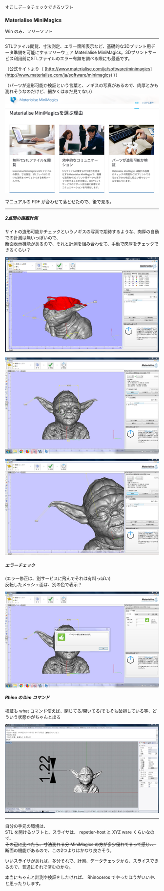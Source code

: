 すこしデータチェックできるソフト  

### Materialise MiniMagics  

Win のみ、フリーソフト  

---  

STLファイル閲覧、寸法測定、エラー箇所表示など、基礎的な3Dプリント用データ準備を可能にするフリーウェア Materialise MiniMagics。3Dプリントサービス利用前にSTLファイルのエラー有無を調べる際にも最適です。  

（公式サイトより（
[http://www.materialise.com/ja/software/minimagics](http://www.materialise.com/ja/software/minimagics)  ））

（パーツが造形可能か検証という言葉と、ノギスの写真があるので、肉厚とかも測れそうなのだけど、細かくはまだ見てない）  
![photo](src/Mini-01.png)  

マニュアルの PDF が合わせて落とせたので、後で見る。  


---  

##### 2点間の距離計測  

サイトの造形可能かチェックというノギスの写真で期待するような、肉厚の自動での計測は無いっぽいので、  
断面表示機能があるので、それと計測を組み合わせて、手動で肉厚をチェックできるくらい？  

![photo](src/180410-05.jpg)  


![photo](src/180410-02.jpg)  

![photo](src/180410-01.jpg)  




##### エラーチェック  

(エラー修正は、別サービスに飛んでそれは有料っぽい)  
反転したメッシュ面は、別の色で表示？  

![photo](src/180410-03.jpg)  



##### Rhino の Dim コマンド  

検証も what コマンド使えば、閉じてる/開いてる/そもそも破損している等、どういう状態かがちゃんと出る  

![photo](src/180410-04.jpg)  

---  

自分の手元の環境は、  
STL を開けるソフトと、スライサは、 repetier-host と XYZ ware くらいなので、  
~~その辺に比べたら、寸法測れる分 MiniMagics の方が多少優れてるって感じ、、~~  
断面の機能があるので、この2つよりはかなり良さそう。  

いいスライサがあれば、多分それで、計測、データチェックから、スライスできるので、普通にそれで済むのかな。  

本当にちゃんと計測や検証をしたければ、 Rhinoceros でやったほうがいいや、と思ったりします。  
